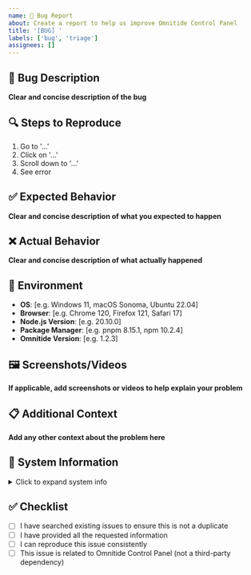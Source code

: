 ```yaml
---
name: 🐛 Bug Report
about: Create a report to help us improve Omnitide Control Panel
title: '[BUG] '
labels: ['bug', 'triage']
assignees: []
---
```


## 🐛 Bug Description

**Clear and concise description of the bug**

## 🔍 Steps to Reproduce

1. Go to '...'
2. Click on '...'
3. Scroll down to '...'
4. See error

## ✅ Expected Behavior

**Clear and concise description of what you expected to happen**

## ❌ Actual Behavior

**Clear and concise description of what actually happened**

## 📱 Environment

- **OS**: [e.g. Windows 11, macOS Sonoma, Ubuntu 22.04]
- **Browser**: [e.g. Chrome 120, Firefox 121, Safari 17]
- **Node.js Version**: [e.g. 20.10.0]
- **Package Manager**: [e.g. pnpm 8.15.1, npm 10.2.4]
- **Omnitide Version**: [e.g. 1.2.3]

## 🖼️ Screenshots/Videos

**If applicable, add screenshots or videos to help explain your problem**

## 📋 Additional Context

**Add any other context about the problem here**

## 🔧 System Information

<details>
<summary>Click to expand system info</summary>

```
Paste output of: pnpm run info:system
```

</details>

## ✅ Checklist

- [ ] I have searched existing issues to ensure this is not a duplicate
- [ ] I have provided all the requested information
- [ ] I can reproduce this issue consistently
- [ ] This issue is related to Omnitide Control Panel (not a third-party dependency)
